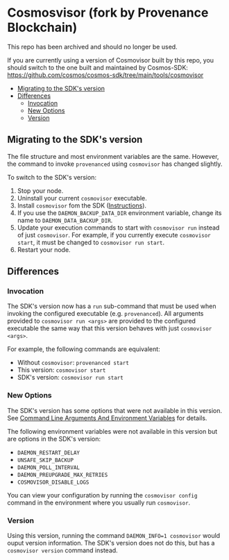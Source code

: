 # Cosmosvisor (fork by Provenance Blockchain)

This repo has been archived and should no longer be used.

If you are currently using a version of Cosmovisor built by this repo, you should switch to the one built and maintained by Cosmos-SDK: https://github.com/cosmos/cosmos-sdk/tree/main/tools/cosmovisor

<!-- TOC -->
  - [Migrating to the SDK's version](#migrating-to-the-sdk-s-version)
  - [Differences](#differences)
    - [Invocation](#invocation)
    - [New Options](#new-options)
    - [Version](#version)

## Migrating to the SDK's version

The file structure and most environment variables are the same.
However, the command to invoke `provenanced` using `cosmovisor` has changed slightly.

To switch to the SDK's version:

1. Stop your node.
2. Uninstall your current `cosmovisor` executable.
3. Install `cosmovisor` fom the SDK ([Instructions](https://github.com/cosmos/cosmos-sdk/tree/main/tools/cosmovisor#installation)).
4. If you use the `DAEMON_BACKUP_DATA_DIR` environment variable, change its name to `DAEMON_DATA_BACKUP_DIR`.
5. Update your execution commands to start with `cosmovisor run` instead of just `cosmovisor`. For example, if you currently execute `cosmovisor start`, it must be changed to `cosmovisor run start`.
6. Restart your node.

## Differences

### Invocation

The SDK's version now has a `run` sub-command that must be used when invoking the configured executable (e.g. `provenanced`).
All arguments provided to `cosmovisor run <args>` are provided to the configured executable the same way that this version behaves with just `cosmovisor <args>`.

For example, the following commands are equivalent:
* Without `cosmovisor`: `provenanced start`
* This version: `cosmovisor start`
* SDK's version: `cosmovisor run start`

### New Options

The SDK's version has some options that were not available in this version.
See [Command Line Arguments And Environment Variables](https://github.com/cosmos/cosmos-sdk/tree/main/tools/cosmovisor#command-line-arguments-and-environment-variables) for details.

The following environment variables were not available in this version but are options in the SDK's version:

* `DAEMON_RESTART_DELAY`
* `UNSAFE_SKIP_BACKUP`
* `DAEMON_POLL_INTERVAL`
* `DAEMON_PREUPGRADE_MAX_RETRIES`
* `COSMOVISOR_DISABLE_LOGS`

You can view your configuration by running the `cosmovisor config` command in the environment where you usually run `cosmovisor`.

### Version

Using this version, running the command `DAEMON_INFO=1 cosmovisor` would ouput version information.
The SDK's version does not do this, but has a `cosmovisor version` command instead.
